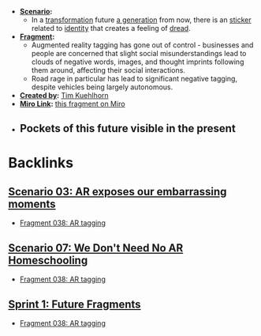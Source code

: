 - **[Scenario](<Scenario.md>):** 
    - In a [transformation](<transformation.md>) future [a generation](<a generation.md>) from now, there is an [sticker](<sticker.md>) related to [identity](<identity.md>) that creates a feeling of [dread](<dread.md>).
- **[Fragment](<Fragment.md>):** 
    - Augmented reality tagging has gone out of control - businesses and people are concerned that slight social misunderstandings lead to clouds of negative words, images, and thought imprints following them around, affecting their social interactions.
    - Road rage in particular has lead to significant negative tagging, despite vehicles being largely autonomous.
- **[Created by](<Created by.md>):** [Tim Kuehlhorn](<Tim Kuehlhorn.md>)
- **[Miro Link](<Miro Link.md>):** [this fragment on Miro](https://miro.com/app/board/o9J_kpEmVVk=/?moveToWidget=3074457348844181370&cot=6)
- **Pockets of this future visible in the present**
    - 

# Backlinks
## [Scenario 03: AR exposes our embarrassing moments ](<Scenario 03: AR exposes our embarrassing moments .md>)
- [Fragment 038: AR tagging](<Fragment 038: AR tagging.md>)

## [Scenario 07:  We Don't Need No AR Homeschooling  ](<Scenario 07:  We Don't Need No AR Homeschooling  .md>)
- [Fragment 038: AR tagging](<Fragment 038: AR tagging.md>)

## [Sprint 1: Future Fragments](<Sprint 1: Future Fragments.md>)
- [Fragment 038: AR tagging](<Fragment 038: AR tagging.md>)

